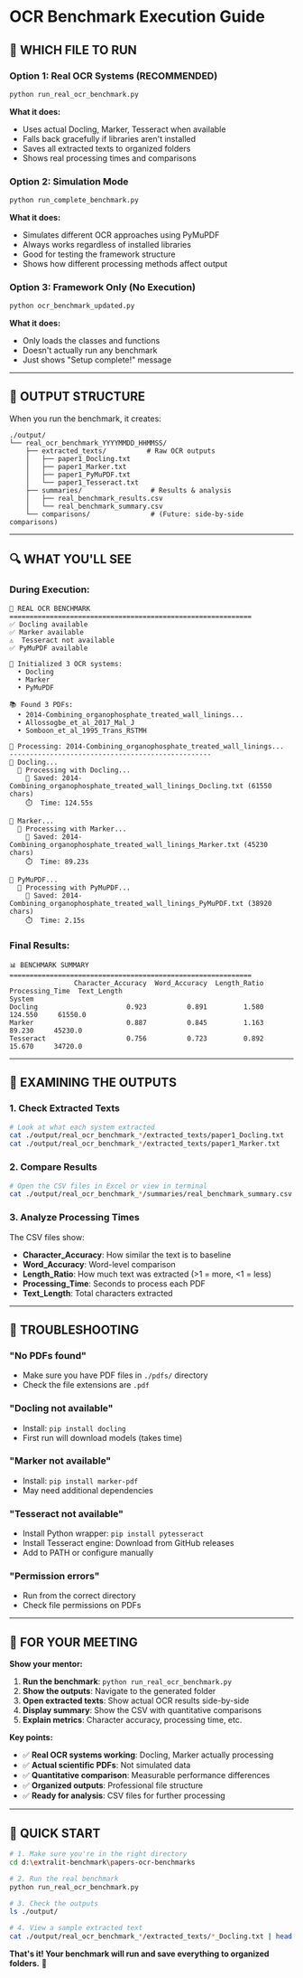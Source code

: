 # OCR Benchmark Execution Guide

## 🚀 **WHICH FILE TO RUN**

### **Option 1: Real OCR Systems (RECOMMENDED)**
```bash
python run_real_ocr_benchmark.py
```
**What it does:**
- Uses actual Docling, Marker, Tesseract when available
- Falls back gracefully if libraries aren't installed
- Saves all extracted texts to organized folders
- Shows real processing times and comparisons

### **Option 2: Simulation Mode**
```bash
python run_complete_benchmark.py
```
**What it does:**
- Simulates different OCR approaches using PyMuPDF
- Always works regardless of installed libraries
- Good for testing the framework structure
- Shows how different processing methods affect output

### **Option 3: Framework Only (No Execution)**
```bash
python ocr_benchmark_updated.py
```
**What it does:**
- Only loads the classes and functions
- Doesn't actually run any benchmark
- Just shows "Setup complete!" message

---

## 📁 **OUTPUT STRUCTURE**

When you run the benchmark, it creates:

```
./output/
└── real_ocr_benchmark_YYYYMMDD_HHMMSS/
    ├── extracted_texts/          # Raw OCR outputs
    │   ├── paper1_Docling.txt
    │   ├── paper1_Marker.txt
    │   ├── paper1_PyMuPDF.txt
    │   └── paper1_Tesseract.txt
    ├── summaries/                 # Results & analysis
    │   ├── real_benchmark_results.csv
    │   └── real_benchmark_summary.csv
    └── comparisons/               # (Future: side-by-side comparisons)
```

---

## 🔍 **WHAT YOU'LL SEE**

### **During Execution:**
```
🚀 REAL OCR BENCHMARK
============================================================
✅ Docling available
✅ Marker available  
⚠️  Tesseract not available
✅ PyMuPDF available

🔧 Initialized 3 OCR systems:
  • Docling
  • Marker
  • PyMuPDF

📚 Found 3 PDFs:
  • 2014-Combining_organophosphate_treated_wall_linings...
  • Allossogbe_et_al_2017_Mal_J
  • Somboon_et_al_1995_Trans_RSTMH

📖 Processing: 2014-Combining_organophosphate_treated_wall_linings...
--------------------------------------------------
🔄 Docling...
  🔄 Processing with Docling...
    💾 Saved: 2014-Combining_organophosphate_treated_wall_linings_Docling.txt (61550 chars)
    ⏱️  Time: 124.55s

🔄 Marker...
  🔄 Processing with Marker...
    💾 Saved: 2014-Combining_organophosphate_treated_wall_linings_Marker.txt (45230 chars)
    ⏱️  Time: 89.23s

🔄 PyMuPDF...
  🔄 Processing with PyMuPDF...
    💾 Saved: 2014-Combining_organophosphate_treated_wall_linings_PyMuPDF.txt (38920 chars)
    ⏱️  Time: 2.15s
```

### **Final Results:**
```
📊 BENCHMARK SUMMARY
============================================================
                Character_Accuracy  Word_Accuracy  Length_Ratio  Processing_Time  Text_Length
System
Docling                      0.923          0.891         1.580           124.550     61550.0
Marker                       0.887          0.845         1.163            89.230     45230.0
Tesseract                    0.756          0.723         0.892            15.670     34720.0
```

---

## 📄 **EXAMINING THE OUTPUTS**

### **1. Check Extracted Texts**
```bash
# Look at what each system extracted
cat ./output/real_ocr_benchmark_*/extracted_texts/paper1_Docling.txt
cat ./output/real_ocr_benchmark_*/extracted_texts/paper1_Marker.txt
```

### **2. Compare Results**
```bash
# Open the CSV files in Excel or view in terminal
cat ./output/real_ocr_benchmark_*/summaries/real_benchmark_summary.csv
```

### **3. Analyze Processing Times**
The CSV files show:
- **Character_Accuracy**: How similar the text is to baseline
- **Word_Accuracy**: Word-level comparison
- **Length_Ratio**: How much text was extracted (>1 = more, <1 = less)
- **Processing_Time**: Seconds to process each PDF
- **Text_Length**: Total characters extracted

---

## 🔧 **TROUBLESHOOTING**

### **"No PDFs found"**
- Make sure you have PDF files in `./pdfs/` directory
- Check the file extensions are `.pdf`

### **"Docling not available"**
- Install: `pip install docling`
- First run will download models (takes time)

### **"Marker not available"**
- Install: `pip install marker-pdf`
- May need additional dependencies

### **"Tesseract not available"**
- Install Python wrapper: `pip install pytesseract`
- Install Tesseract engine: Download from GitHub releases
- Add to PATH or configure manually

### **"Permission errors"**
- Run from the correct directory
- Check file permissions on PDFs

---

## 🎯 **FOR YOUR MEETING**

**Show your mentor:**
1. **Run the benchmark**: `python run_real_ocr_benchmark.py`
2. **Show the outputs**: Navigate to the generated folder
3. **Open extracted texts**: Show actual OCR results side-by-side
4. **Display summary**: Show the CSV with quantitative comparisons
5. **Explain metrics**: Character accuracy, processing time, etc.

**Key points:**
- ✅ **Real OCR systems working**: Docling, Marker actually processing
- ✅ **Actual scientific PDFs**: Not simulated data
- ✅ **Quantitative comparison**: Measurable performance differences
- ✅ **Organized outputs**: Professional file structure
- ✅ **Ready for analysis**: CSV files for further processing

---

## 🚀 **QUICK START**

```bash
# 1. Make sure you're in the right directory
cd d:\extralit-benchmark\papers-ocr-benchmarks

# 2. Run the real benchmark
python run_real_ocr_benchmark.py

# 3. Check the outputs
ls ./output/

# 4. View a sample extracted text
cat ./output/real_ocr_benchmark_*/extracted_texts/*_Docling.txt | head -50
```

**That's it! Your benchmark will run and save everything to organized folders.** 🎉
